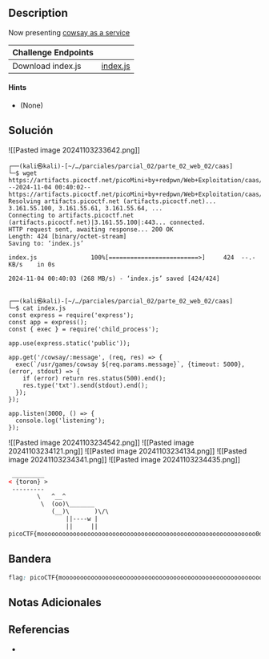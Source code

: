 ## Description

Now presenting [cowsay as a service](https://caas.mars.picoctf.net/)

| Challenge Endpoints |                                                                                             |
| ------------------- | ------------------------------------------------------------------------------------------- |
| Download index.js   | [index.js](https://artifacts.picoctf.net/picoMini+by+redpwn/Web+Exploitation/caas/index.js) |
#### Hints
-  (None)
## Solución

![[Pasted image 20241103233642.png]]

```shell
┌──(kali㉿kali)-[~/…/parciales/parcial_02/parte_02_web_02/caas]
└─$ wget https://artifacts.picoctf.net/picoMini+by+redpwn/Web+Exploitation/caas/index.js
--2024-11-04 00:40:02--  https://artifacts.picoctf.net/picoMini+by+redpwn/Web+Exploitation/caas/index.js
Resolving artifacts.picoctf.net (artifacts.picoctf.net)... 3.161.55.100, 3.161.55.61, 3.161.55.64, ...
Connecting to artifacts.picoctf.net (artifacts.picoctf.net)|3.161.55.100|:443... connected.
HTTP request sent, awaiting response... 200 OK
Length: 424 [binary/octet-stream]
Saving to: ‘index.js’

index.js               100%[=========================>]     424  --.-KB/s    in 0s      

2024-11-04 00:40:03 (268 MB/s) - ‘index.js’ saved [424/424]

                                                                                         
┌──(kali㉿kali)-[~/…/parciales/parcial_02/parte_02_web_02/caas]
└─$ cat index.js 
const express = require('express');
const app = express();
const { exec } = require('child_process');

app.use(express.static('public'));

app.get('/cowsay/:message', (req, res) => {
  exec(`/usr/games/cowsay ${req.params.message}`, {timeout: 5000}, (error, stdout) => {
    if (error) return res.status(500).end();
    res.type('txt').send(stdout).end();
  });
});

app.listen(3000, () => {
  console.log('listening');
});

```

![[Pasted image 20241103234542.png]]
![[Pasted image 20241103234121.png]]
![[Pasted image 20241103234134.png]]
![[Pasted image 20241103234341.png]]
![[Pasted image 20241103234435.png]]
```html
 _________
< {toron} >
 ---------
        \   ^__^
         \  (oo)\_______
            (__)\       )\/\
                ||----w |
                ||     ||
picoCTF{moooooooooooooooooooooooooooooooooooooooooooooooooooooooooooo0o}
```

## Bandera
```css
flag: picoCTF{moooooooooooooooooooooooooooooooooooooooooooooooooooooooooooo0o}
```
## Notas Adicionales

## Referencias
- 